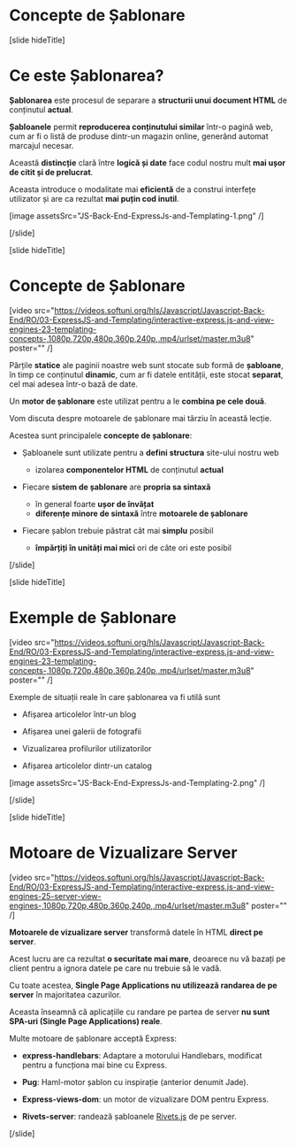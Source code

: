 # Concepte de Șablonare 

[slide hideTitle]

# Ce este Șablonarea?

**Șablonarea** este procesul de separare a **structurii unui document HTML** de conținutul **actual**.

**Șabloanele** permit **reproducerea conținutului similar** într-o pagină web, cum ar fi o listă de produse dintr-un magazin online, generând automat marcajul necesar.

Această **distincție** clară între **logică și date** face codul nostru mult **mai ușor de citit și de prelucrat**.

Aceasta introduce o modalitate mai **eficientă** de a construi interfețe utilizator și are ca rezultat **mai puțin cod inutil**.


[image assetsSrc="JS-Back-End-ExpressJs-and-Templating-1.png" /]

[/slide]

[slide hideTitle]

# Concepte de Șablonare

[video src="https://videos.softuni.org/hls/Javascript/Javascript-Back-End/RO/03-ExpressJS-and-Templating/interactive-express.js-and-view-engines-23-templating-concepts-,1080p,720p,480p,360p,240p,.mp4/urlset/master.m3u8" poster="" /]

Părțile **statice** ale paginii noastre web sunt stocate sub formă de **șabloane**, în timp ce conținutul **dinamic**, cum ar fi datele entității, este stocat **separat**, cel mai adesea într-o bază de date.

Un **motor de șablonare** este utilizat pentru a le **combina pe cele două**.

Vom discuta despre motoarele de șablonare mai târziu în această lecție.

Acestea sunt principalele **concepte de șablonare**:

- Șabloanele sunt utilizate pentru a **defini structura** site-ului nostru web
    - izolarea **componentelor HTML** de conținutul **actual**

- Fiecare **sistem de șablonare** are **propria sa sintaxă**
    - în general foarte **ușor de învățat**
    - **diferențe minore de sintaxă** între **motoarele de șablonare**

- Fiecare șablon trebuie păstrat cât mai **simplu** posibil
    - **împărțiți în unități mai mici** ori de câte ori este posibil

[/slide]


[slide hideTitle]
# Exemple de Șablonare

[video src="https://videos.softuni.org/hls/Javascript/Javascript-Back-End/RO/03-ExpressJS-and-Templating/interactive-express.js-and-view-engines-23-templating-concepts-,1080p,720p,480p,360p,240p,.mp4/urlset/master.m3u8" poster="" /]

Exemple de situații reale în care șablonarea va fi utilă sunt

- Afișarea articolelor într-un blog

- Afișarea unei galerii de fotografii

- Vizualizarea profilurilor utilizatorilor

- Afișarea articolelor dintr-un catalog

[image assetsSrc="JS-Back-End-ExpressJs-and-Templating-2.png" /]

[/slide]

[slide hideTitle]

# Motoare de Vizualizare Server

[video src="https://videos.softuni.org/hls/Javascript/Javascript-Back-End/RO/03-ExpressJS-and-Templating/interactive-express.js-and-view-engines-25-server-view-engines-,1080p,720p,480p,360p,240p,.mp4/urlset/master.m3u8" poster="" /]

**Motoarele de vizualizare server** transformă datele în HTML **direct pe server**.

Acest lucru are ca rezultat **o securitate mai mare**, deoarece nu vă bazați pe client pentru a ignora datele pe care nu trebuie să le vadă.

Cu toate acestea, **Single Page Applications nu utilizează randarea de pe server** în majoritatea cazurilor.

Aceasta înseamnă că aplicațiile cu randare pe partea de server **nu sunt SPA-uri (Single Page Applications) reale**.

Multe motoare de șablonare acceptă Express:

- **express-handlebars**: Adaptare a motorului Handlebars, modificat pentru a funcționa mai bine cu Express.
  
- **Pug**: Haml\-motor șablon cu inspirație (anterior denumit Jade).
  
- **Express-views-dom**: un motor de vizualizare DOM pentru Express.

- **Rivets-server**: randează șabloanele [Rivets.js](http://rivetsjs.com) de pe server.

[/slide]
